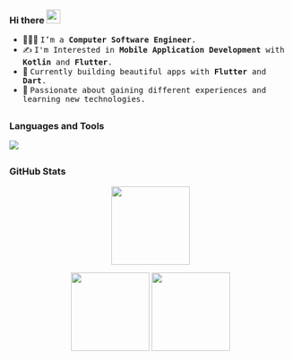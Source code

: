 <h3> Hi there <img src="https://media.giphy.com/media/hvRJCLFzcasrR4ia7z/giphy.gif" width="25px"></h3>

- 👩🏻‍💻 <samp>I’m a **Computer Software Engineer**.</samp>
- ✍️ <samp>I'm Interested in **Mobile Application Development** with **Kotlin** and **Flutter**.</samp>
- 🍃 <samp>Currently building beautiful apps with **Flutter** and **Dart**.</samp>
- 💫 <samp>Passionate about gaining different experiences and learning new technologies.</samp>


##


<h3>Languages and Tools</h3>
<p align="left">
  <a href="https://skillicons.dev">
    <img src="https://skillicons.dev/icons?i=cpp,java,kotlin,dart,flutter,androidstudio,git,firebase,xd,figma,postman" />
  </a>
</p>


##

 <h3>GitHub Stats</h3> 
   <p align="center">
        <img src="https://github-readme-streak-stats.herokuapp.com/?user=niloofaramerian&hide_border=true&theme=ayu-mirage"  height="140px"  />
   </p>
   <p align="center">
        <img src="https://github-readme-stats.vercel.app/api?username=niloofaramerian&hide_border=true&show_icons=true&include_all_commits=true&hide_title=true&count_private=true&line_height=21&theme=ayu-mirage" height="140px"/> <img height="140px" src="https://github-readme-stats.vercel.app/api/top-langs/?username=niloofaramerian&hide=html,Rich+Text+Format&hide_title=true&hide_border=true&layout=compact&langs_count=8&theme=ayu-mirage" />
    </p>
    
    
    
  
  
 
